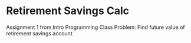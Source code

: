 # Retirement Savings Calc
Assignment 1 from Intro Programming Class 
Problem: Find future value of retirement savings account
